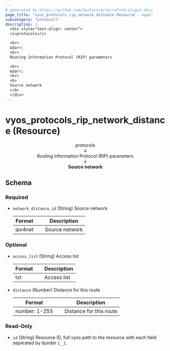 ```yaml
---
# generated by https://github.com/hashicorp/terraform-plugin-docs
page_title: "vyos_protocols_rip_network_distance Resource - vyos"
subcategory: "protocols"
description: |-
  <div style="text-align: center">
  <i>protocols</i>

  <br>
  &darr;
  <br>
  Routing Information Protocol (RIP) parameters

  <br>
  &darr;
  <br>
  <b>
  Source network
  </b>
  </div>
---
```


# vyos_protocols_rip_network_distance (Resource)

<div style="text-align: center">
<i>protocols</i>

<br>
&darr;
<br>
Routing Information Protocol (RIP) parameters

<br>
&darr;
<br>
<b>
Source network
</b>
</div>



<!-- schema generated by tfplugindocs -->
## Schema

### Required

- `network_distance_id` (String) Source network

    |  Format &emsp; | Description  |
    |----------|---------------|
    |  ipv4net  &emsp; |  Source network  |

### Optional

- `access_list` (String) Access list

    |  Format &emsp; | Description  |
    |----------|---------------|
    |  txt  &emsp; |  Access list  |
- `distance` (Number) Distance for this route

    |  Format &emsp; | Description  |
    |----------|---------------|
    |  number: 1-255  &emsp; |  Distance for this route  |

### Read-Only

- `id` (String) Resource ID, full vyos path to the resource with each field seperated by dunder (`__`).
